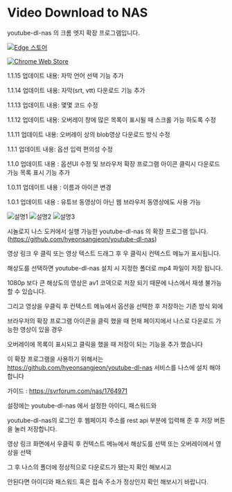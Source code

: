 # Video Download to NAS
youtube-dl-nas 의 크롬 엣지 확장 프로그램입니다. 

[![Edge 스토어](https://img.shields.io/badge/%EC%97%A3%EC%A7%80%20%EC%8A%A4%ED%86%A0%EC%96%B4-v1.1.15-0078D4?logo=microsoft-edge&logoColor=white)](https://microsoftedge.microsoft.com/addons/detail/youtubedl-to-nas/idefjkbcbhgokgenjingeleopmficace?hl=ko)

[![Chrome Web Store](https://img.shields.io/chrome-web-store/v/fchehlladkkanoekpjffcfffpfbdaalj?label=%ED%81%AC%EB%A1%AC%20%EC%8A%A4%ED%86%A0%EC%96%B4&logo=google-chrome&logoColor=white)](https://chromewebstore.google.com/detail/video-download-to-nas/fchehlladkkanoekpjffcfffpfbdaalj?hl=ko)

1.1.15 업데이트 내용:
자막 언어 선택 기능 추가

1.1.14 업데이트 내용:
자막(srt, vtt) 다운로드 기능 추가

1.1.13 업데이트 내용:
몇몇 코드 수정

1.1.12 업데이트 내용:
오버레이 창에 많은 목록이 표시될 때 스크롤 가능 하도록 수정

1.1.11 업데이트 내용:
오버레이 상의 blob영상 다운로드 방식 수정

1.1.1 업데이트 내용:
옵션 입력 편의성 수정

1.1.0 업데이트 내용 :
옵션UI 수정 및 브라우저 확장 프로그램 아이콘 클릭시 다운로드 가능 목록 표시 기능 추가

1.0.11 업데이트 내용 : 
이름과 아이콘 변경

1.0.1 업데이트 내용 : 
유튜브 동영상이 아닌 웹 브라우저 동영상에도 사용 가능

![설명1](https://github.com/sruinz/youtube-dl-nas-extension/assets/63243848/1f459f0e-9a0c-4974-a59a-9a35bab3bed7)
![설명2](https://github.com/user-attachments/assets/940b8840-7b71-45f8-ae5f-62aad261a9a2)
![설명3](https://github.com/user-attachments/assets/2eace179-a4fa-4dc1-aca7-6da8c822a465)



시놀로지 나스 도커에서 실행 가능한 youtube-dl-nas 의 확장 프로그램 입니다.
(https://github.com/hyeonsangjeon/youtube-dl-nas)

영상 링크 우 클릭 또는 영상 텍스트 드래그 후 우 클릭시 
컨텍스트 메뉴가 표시됩니다.

해상도를 선택하면 youtube-dl-nas 설치 시 지정한 폴더로 mp4 파일이 저장 됩니다.

1080p 보다 큰 해상도의 영상은 av1 코덱으로 저장 되기 때문에 나스에서 재생 불가능 할 수 있습니다.


그리고 영상을 우클릭 후 컨텍스트 메뉴에서 옵션을 선택한 후 저장하는 기존 방식 외에 

브라우저의 확장 프로그램 아이콘을 클릭 했을 때 현재 페이지에서 나스로 다운로드 가능한 영상이 있을 경우

오버레이에 목록이 표시되고 클릭을 했을 때 저장이 되는 기능을 추가 했습니다


이 확장 프로그램을 사용하기 위해서는 https://github.com/hyeonsangjeon/youtube-dl-nas 서비스를 나스에 설치 해야 합니다

가이드 : https://svrforum.com/nas/1764971

설정에는 youtube-dl-nas 에서 설정한 아이디, 패스워드와 

youtube-dl-nas의 로그인 후 웹페이지 주소를 rest api 부분에 입력해 준 후 저장 버튼을 눌러 저장합니다.

영상 링크 화면에서 우클릭 후 컨텍스트 메뉴에서 해상도를 선택 또는 오버레이에서 영상을 선택

그 후 나스의 폴더에 정상적으로 다운로드가 됐는지 확인 해보시고 

안된다면 아이디와 패스워드 혹은 접속 주소가 정상인지 확인 해보시기 바랍니다.
